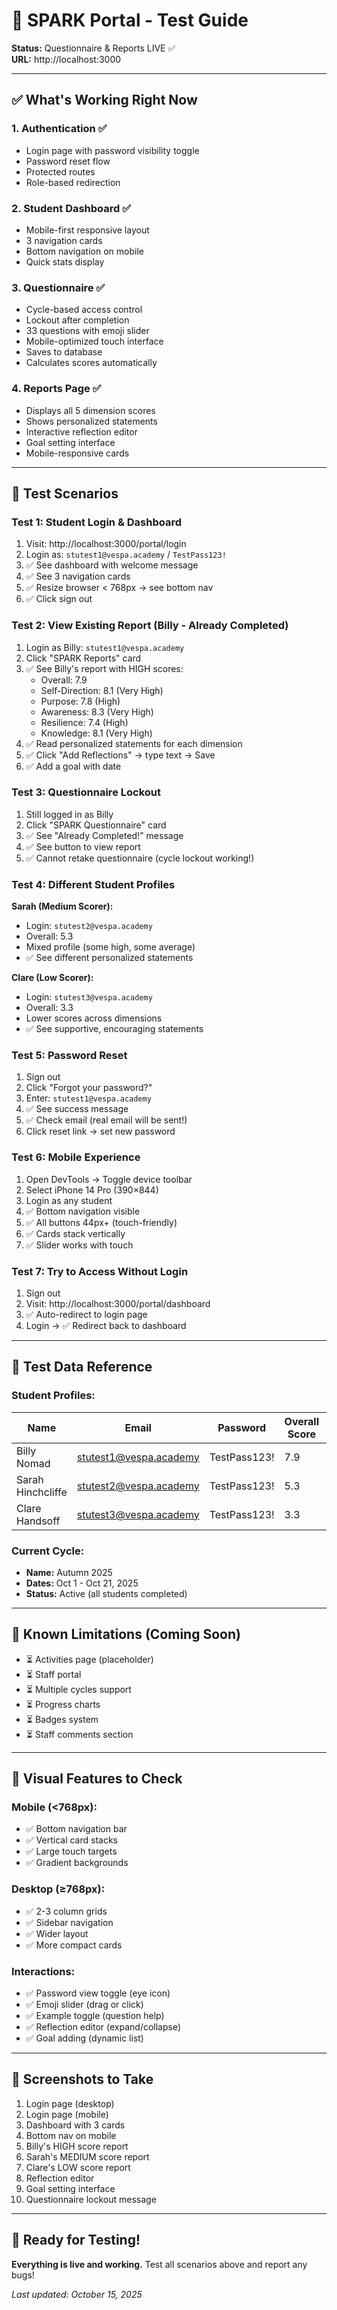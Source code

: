 # 🧪 SPARK Portal - Test Guide

**Status:** Questionnaire & Reports LIVE ✅  
**URL:** http://localhost:3000

---

## ✅ What's Working Right Now

### 1. Authentication ✅
- Login page with password visibility toggle
- Password reset flow
- Protected routes
- Role-based redirection

### 2. Student Dashboard ✅
- Mobile-first responsive layout
- 3 navigation cards
- Bottom navigation on mobile
- Quick stats display

### 3. Questionnaire ✅
- Cycle-based access control
- Lockout after completion
- 33 questions with emoji slider
- Mobile-optimized touch interface
- Saves to database
- Calculates scores automatically

### 4. Reports Page ✅
- Displays all 5 dimension scores
- Shows personalized statements
- Interactive reflection editor
- Goal setting interface
- Mobile-responsive cards

---

## 🧪 Test Scenarios

### Test 1: Student Login & Dashboard
1. Visit: http://localhost:3000/portal/login
2. Login as: `stutest1@vespa.academy` / `TestPass123!`
3. ✅ See dashboard with welcome message
4. ✅ See 3 navigation cards
5. ✅ Resize browser < 768px → see bottom nav
6. ✅ Click sign out

### Test 2: View Existing Report (Billy - Already Completed)
1. Login as Billy: `stutest1@vespa.academy`
2. Click "SPARK Reports" card
3. ✅ See Billy's report with HIGH scores:
   - Overall: 7.9
   - Self-Direction: 8.1 (Very High)
   - Purpose: 7.8 (High)
   - Awareness: 8.3 (Very High)
   - Resilience: 7.4 (High)
   - Knowledge: 8.1 (Very High)
4. ✅ Read personalized statements for each dimension
5. ✅ Click "Add Reflections" → type text → Save
6. ✅ Add a goal with date

### Test 3: Questionnaire Lockout
1. Still logged in as Billy
2. Click "SPARK Questionnaire" card
3. ✅ See "Already Completed!" message
4. ✅ See button to view report
5. ✅ Cannot retake questionnaire (cycle lockout working!)

### Test 4: Different Student Profiles
**Sarah (Medium Scorer):**
- Login: `stutest2@vespa.academy`
- Overall: 5.3
- Mixed profile (some high, some average)
- ✅ See different personalized statements

**Clare (Low Scorer):**
- Login: `stutest3@vespa.academy`  
- Overall: 3.3
- Lower scores across dimensions
- ✅ See supportive, encouraging statements

### Test 5: Password Reset
1. Sign out
2. Click "Forgot your password?"
3. Enter: `stutest1@vespa.academy`
4. ✅ See success message
5. ✅ Check email (real email will be sent!)
6. Click reset link → set new password

### Test 6: Mobile Experience
1. Open DevTools → Toggle device toolbar
2. Select iPhone 14 Pro (390×844)
3. Login as any student
4. ✅ Bottom navigation visible
5. ✅ All buttons 44px+ (touch-friendly)
6. ✅ Cards stack vertically
7. ✅ Slider works with touch

### Test 7: Try to Access Without Login
1. Sign out
2. Visit: http://localhost:3000/portal/dashboard
3. ✅ Auto-redirect to login page
4. Login → ✅ Redirect back to dashboard

---

## 🎯 Test Data Reference

### Student Profiles:

| Name | Email | Password | Overall Score | Profile |
|------|-------|----------|---------------|---------|
| Billy Nomad | stutest1@vespa.academy | TestPass123! | 7.9 | HIGH (7-9) |
| Sarah Hinchcliffe | stutest2@vespa.academy | TestPass123! | 5.3 | MEDIUM (4-6) |
| Clare Handsoff | stutest3@vespa.academy | TestPass123! | 3.3 | LOW (2-4) |

### Current Cycle:
- **Name:** Autumn 2025
- **Dates:** Oct 1 - Oct 21, 2025
- **Status:** Active (all students completed)

---

## 🐛 Known Limitations (Coming Soon)

- ⏳ Activities page (placeholder)
- ⏳ Staff portal
- ⏳ Multiple cycles support
- ⏳ Progress charts
- ⏳ Badges system
- ⏳ Staff comments section

---

## 🎨 Visual Features to Check

### Mobile (<768px):
- ✅ Bottom navigation bar
- ✅ Vertical card stacks
- ✅ Large touch targets
- ✅ Gradient backgrounds

### Desktop (≥768px):
- ✅ 2-3 column grids
- ✅ Sidebar navigation
- ✅ Wider layout
- ✅ More compact cards

### Interactions:
- ✅ Password view toggle (eye icon)
- ✅ Emoji slider (drag or click)
- ✅ Example toggle (question help)
- ✅ Reflection editor (expand/collapse)
- ✅ Goal adding (dynamic list)

---

## 📸 Screenshots to Take

1. Login page (desktop)
2. Login page (mobile)
3. Dashboard with 3 cards
4. Bottom nav on mobile
5. Billy's HIGH score report
6. Sarah's MEDIUM score report
7. Clare's LOW score report
8. Reflection editor
9. Goal setting interface
10. Questionnaire lockout message

---

## 🚀 Ready for Testing!

**Everything is live and working.** Test all scenarios above and report any bugs!

*Last updated: October 15, 2025*

